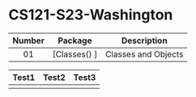 # CS121-S23-Washington
| Number | Package | Description
| :----: | ------ | --------- |
| 01 | [Classes() ] | Classes and Objects |

| Test1  |   Test2  |  Test3 |
| :----: | ------ | --------- |
| | | 
